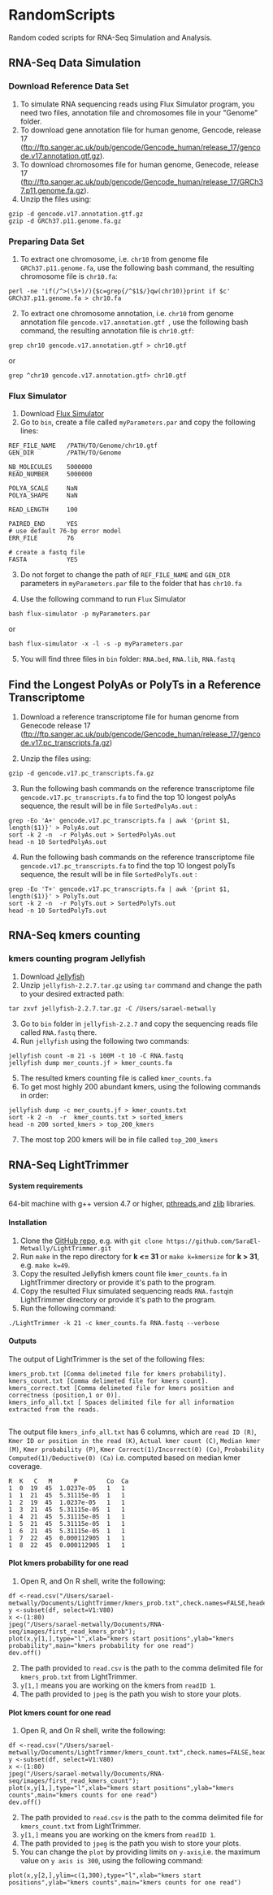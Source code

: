# RandomScripts
Random coded scripts for RNA-Seq Simulation and Analysis.

## RNA-Seq Data Simulation 
### Download Reference Data Set
1. To simulate RNA sequencing reads using Flux Simulator program, you need two files, annotation file and chromosomes file in your "Genome" folder.
2. To download gene annotation file for human genome, Gencode, release 17 (ftp://ftp.sanger.ac.uk/pub/gencode/Gencode_human/release_17/gencode.v17.annotation.gtf.gz).
3. To download chromosomes file for human genome, Genecode, release 17 (ftp://ftp.sanger.ac.uk/pub/gencode/Gencode_human/release_17/GRCh37.p11.genome.fa.gz).
4. Unzip the files using:
```
gzip -d gencode.v17.annotation.gtf.gz
gzip -d GRCh37.p11.genome.fa.gz

```

### Preparing Data Set
1. To extract one chromosome, i.e. `chr10` from genome file `GRCh37.p11.genome.fa`, use the following bash command, the resulting chromosome file is `chr10.fa`:

```
perl -ne 'if(/^>(\S+)/){$c=grep{/^$1$/}qw(chr10)}print if $c' GRCh37.p11.genome.fa > chr10.fa
```
2. To extract one chromosome annotation, i.e. `chr10` from genome annotation file `gencode.v17.annotation.gtf `, use the following bash command, the resulting annotation file is `chr10.gtf`:  

```
grep chr10 gencode.v17.annotation.gtf > chr10.gtf
```
or
```
grep ^chr10 gencode.v17.annotation.gtf> chr10.gtf
```

### Flux Simulator

1. Download [Flux Simulator](http://artifactory.sammeth.net/artifactory/barna/barna/barna.simulator/1.2.1/flux-simulator-1.2.1.tgz)
2. Go to `bin`, create a file called `myParameters.par` and copy the following lines:
```
REF_FILE_NAME   /PATH/TO/Genome/chr10.gtf
GEN_DIR         /PATH/TO/Genome

NB_MOLECULES    5000000
READ_NUMBER     5000000

POLYA_SCALE     NaN
POLYA_SHAPE     NaN

READ_LENGTH     100

PAIRED_END      YES
# use default 76-bp error model
ERR_FILE        76

# create a fastq file
FASTA           YES

```
3. Do not forget to change the path of `REF_FILE_NAME` and `GEN_DIR` parameters in `myParameters.par` file to the folder that has `chr10.fa` 

4. Use the following command to run `Flux` Simulator 
```
bash flux-simulator -p myParameters.par
```
or 
```
bash flux-simulator -x -l -s -p myParameters.par
```
5. You will find three files in `bin` folder: `RNA.bed`, `RNA.lib`, `RNA.fastq`


## Find the Longest PolyAs or PolyTs in a Reference Transcriptome

1. Download a reference transcriptome file for human genome from Genecode release 17 (ftp://ftp.sanger.ac.uk/pub/gencode/Gencode_human/release_17/gencode.v17.pc_transcripts.fa.gz)

2. Unzip the files using:
```
gzip -d gencode.v17.pc_transcripts.fa.gz

```
3. Run the following bash commands on the reference transcriptome file `gencode.v17.pc_transcripts.fa` to find the top 10 longest polyAs sequence, the result will be in file `SortedPolyAs.out` :
```
grep -Eo 'A+' gencode.v17.pc_transcripts.fa | awk '{print $1, length($1)}' > PolyAs.out
sort -k 2 -n  -r PolyAs.out > SortedPolyAs.out
head -n 10 SortedPolyAs.out
```
4. Run the following bash commands on the reference transcriptome file `gencode.v17.pc_transcripts.fa` to find the top 10 longest polyTs sequence, the result will be in file `SortedPolyTs.out` :
```
grep -Eo 'T+' gencode.v17.pc_transcripts.fa | awk '{print $1, length($1)}' > PolyTs.out
sort -k 2 -n  -r PolyTs.out > SortedPolyTs.out
head -n 10 SortedPolyTs.out
```

## RNA-Seq kmers counting 
### kmers counting program Jellyfish
1. Download [Jellyfish](https://github.com/gmarcais/Jellyfish/releases/download/v2.2.7/jellyfish-2.2.7.tar.gz)
2. Unzip `jellyfish-2.2.7.tar.gz` using `tar` command and change the path to your desired extracted path: 
```
tar zxvf jellyfish-2.2.7.tar.gz -C /Users/sarael-metwally
```
3. Go to `bin` folder in `jellyfish-2.2.7` and copy the sequencing reads file called `RNA.fastq` there. 
4. Run `jellyfish` using the following two commands: 
```
jellyfish count -m 21 -s 100M -t 10 -C RNA.fastq
jellyfish dump mer_counts.jf > kmer_counts.fa
```
5. The resulted kmers counting file is called `kmer_counts.fa`
6. To get most highly 200 abundant kmers, using the following commands in order:

```
jellyfish dump -c mer_counts.jf > kmer_counts.txt 
sort -k 2 -n  -r  kmer_counts.txt > sorted_kmers
head -n 200 sorted_kmers > top_200_kmers 
```
7. The most top 200 kmers will be in file called `top_200_kmers`  

## RNA-Seq LightTrimmer
#### System requirements 
64-bit machine with g++ version 4.7 or higher, [pthreads](http://en.wikipedia.org/wiki/POSIX_Threads),and [zlib](http://en.wikipedia.org/wiki/Zlib) libraries.

#### Installation 
1. Clone the [GitHub repo](https://github.com/SaraEl-Metwally/LightTrimmer), e.g. with `git clone https://github.com/SaraEl-Metwally/LightTrimmer.git`
2. Run `make` in the repo directory for **k <= 31**  or `make k=kmersize` for **k > 31**, e.g. `make k=49`.
3. Copy the resulted Jellyfish kmers count file `kmer_counts.fa` in LightTrimmer directory or provide it's path to the program.
4. Copy the resulted Flux simulated sequencing reads `RNA.fastq`in LightTrimmer directory or provide it's path to the program.  
5. Run the following command:  
``` 
./LightTrimmer -k 21 -c kmer_counts.fa RNA.fastq --verbose 

``` 
#### Outputs
The output of LightTrimmer is the set of the following files:

```
kmers_prob.txt [Comma delimeted file for kmers probability].
kmers_count.txt [Comma delimeted file for kmers count].
kmers_correct.txt [Comma delimeted file for kmers position and correctness (position,1 or 0)].
kmers_info_all.txt [ Spaces delimited file for all information extracted from the reads.
  
```
 The output file `kmers_info_all.txt` has 6 columns, which are `read ID (R)`, `Kmer ID or position in the read (K)`, `Actual kmer count (C)`, `Median kmer (M)`, `Kmer probability (P)`, `Kmer Correct(1)/Incorrect(0) (Co)`, `Probability Computed(1)/Deductive(0) (Ca)` i.e. computed based on median kmer coverage.     
```
R  K   C   M      P        Co  Ca
1  0  19  45  1.0237e-05   1   1
1  1  21  45  5.31115e-05  1   1
1  2  19  45  1.0237e-05   1   1
1  3  21  45  5.31115e-05  1   1
1  4  21  45  5.31115e-05  1   1
1  5  21  45  5.31115e-05  1   1
1  6  21  45  5.31115e-05  1   1
1  7  22  45  0.000112905  1   1
1  8  22  45  0.000112905  1   1

```
#### Plot kmers probability for one read
1. Open R, and On R shell, write the following:
```
df <-read.csv("/Users/sarael-metwally/Documents/LightTrimmer/kmers_prob.txt",check.names=FALSE,header=FALSE)
y <-subset(df, select=V1:V80)
x <-(1:80)
jpeg("/Users/sarael-metwally/Documents/RNA-seq/images/first_read_kmers_prob");
plot(x,y[1,],type="l",xlab="kmers start positions",ylab="kmers probability",main="kmers probability for one read")
dev.off()
```
2. The path provided to `read.csv` is the path to the comma delimited file for `kmers_prob.txt` from LightTrimmer.
3. `y[1,]` means you are working on the kmers from `readID 1`. 
4. The path provided to `jpeg` is the path you wish to store your plots.

#### Plot kmers count for one read
1. Open R, and On R shell, write the following:
```
df <-read.csv("/Users/sarael-metwally/Documents/LightTrimmer/kmers_count.txt",check.names=FALSE,header=FALSE)
y <-subset(df, select=V1:V80)
x <-(1:80)
jpeg("/Users/sarael-metwally/Documents/RNA-seq/images/first_read_kmers_count");
plot(x,y[1,],type="l",xlab="kmers start positions",ylab="kmers counts",main="kmers counts for one read")
dev.off()
```
2. The path provided to `read.csv` is the path to the comma delimited file for `kmers_count.txt` from LightTrimmer.
3. `y[1,]` means you are working on the kmers from `readID 1`. 
4. The path provided to `jpeg` is the path you wish to store your plots.
5. You can change the `plot` by providing limits on `y-axis`,i.e. the maximum value on `y axis is 300`, using the following command: 
```
plot(x,y[2,],ylim=c(1,300),type="l",xlab="kmers start positions",ylab="kmers counts",main="kmers counts for one read")
```



